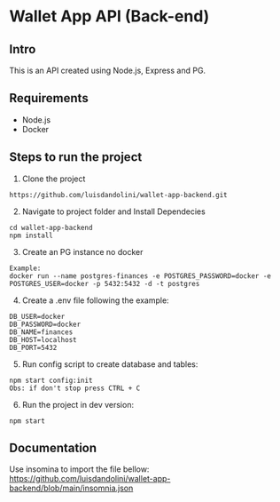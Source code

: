 # Wallet App API (Back-end)

## Intro
This is an API created using Node.js, Express and PG.

## Requirements
- Node.js
- Docker

## Steps to run the project

1. Clone the project

```
https://github.com/luisdandolini/wallet-app-backend.git
```   

2. Navigate to project folder and Install Dependecies

```
cd wallet-app-backend
npm install
``` 

3. Create an PG instance no docker
```
Example:
docker run --name postgres-finances -e POSTGRES_PASSWORD=docker -e POSTGRES_USER=docker -p 5432:5432 -d -t postgres
```

4. Create a .env file following the example:
```
DB_USER=docker
DB_PASSWORD=docker
DB_NAME=finances
DB_HOST=localhost
DB_PORT=5432
```

5. Run config script to create database and tables:
```
npm start config:init
Obs: if don't stop press CTRL + C
```

6. Run the project in dev version:
```
npm start
```

## Documentation
Use insomina to import the file bellow: 
https://github.com/luisdandolini/wallet-app-backend/blob/main/insomnia.json